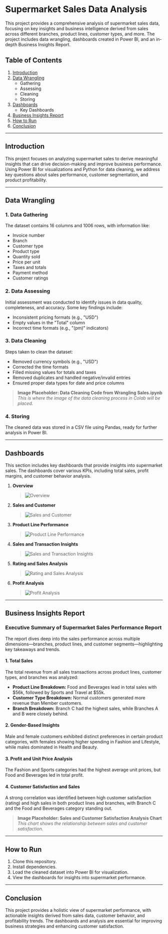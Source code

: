 # Supermarket Sales Data Analysis

This project provides a comprehensive analysis of supermarket sales data, focusing on key insights and business intelligence derived from sales across different branches, product lines, customer types, and more. The project includes data wrangling, dashboards created in Power BI, and an in-depth Business Insights Report.

## Table of Contents
1. [Introduction](#introduction)
2. [Data Wrangling](#data-wrangling)
   - Gathering
   - Assessing
   - Cleaning
   - Storing
3. [Dashboards](#dashboards)
   - Key Dashboards
4. [Business Insights Report](#business-insights-report)
5. [How to Run](#how-to-run)
6. [Conclusion](#conclusion)

---

## Introduction
This project focuses on analyzing supermarket sales to derive meaningful insights that can drive decision-making and improve business performance. Using Power BI for visualizations and Python for data cleaning, we address key questions about sales performance, customer segmentation, and product profitability.

---

## Data Wrangling
### 1. Data Gathering
The dataset contains 16 columns and 1006 rows, with information like:
- Invoice number
- Branch
- Customer type
- Product type
- Quantity sold
- Price per unit
- Taxes and totals
- Payment method
- Customer ratings

### 2. Data Assessing
Initial assessment was conducted to identify issues in data quality, completeness, and accuracy. Some key findings include:
- Inconsistent pricing formats (e.g., "USD")
- Empty values in the "Total" column
- Incorrect time formats (e.g., "(pm)" indicators)

### 3. Data Cleaning
Steps taken to clean the dataset:
- Removed currency symbols (e.g., "USD")
- Corrected the time formats
- Filled missing values for totals and taxes
- Removed duplicates and handled negative/invalid entries
- Ensured proper data types for date and price columns

> **Image Placeholder: Data Cleaning Code from Wrangling Sales.ipynb**  
> _This is where the image of the data cleaning process in Colab will be placed._

### 4. Storing
The cleaned data was stored in a CSV file using Pandas, ready for further analysis in Power BI.

---

## Dashboards
This section includes key dashboards that provide insights into supermarket sales. The dashboards cover various KPIs, including total sales, profit margins, and customer behavior analysis.

1. **Overview**  
   > ![Overview](https://github.com/user-attachments/assets/122f8cc4-38a0-40cb-97dd-e7aaaa48638d)
  
   

2. **Sales and Customer**  
   > ![Sales and Customer](https://github.com/user-attachments/assets/8b11bf83-36cf-4a8d-8dde-121038a9f057)
   
   
3. **Product Line Performance** 
   > ![Product Line Performance](https://github.com/user-attachments/assets/5394477d-65a4-49a6-a193-2de2dc7dd7c2)
  
   

4. **Sales and Transaction Insights**  
   > ![Sales and Transaction Insights](https://github.com/user-attachments/assets/606006a6-2188-4df7-b60a-a4d0be3393db)
   
  

5. **Rating and Sales Analysis**  
   > ![Rating and Sales Analysis](https://github.com/user-attachments/assets/1b4cd32b-2f3c-48dd-9b6d-5f741b69f6db)
  
  

6. **Profit Analysis**  
   > ![Profit Analysis](https://github.com/user-attachments/assets/6b823f83-912a-424b-ab28-68b99ce4245d)
  

---

## Business Insights Report
### Executive Summary of Supermarket Sales Performance Report
The report dives deep into the sales performance across multiple dimensions—branches, product lines, and customer segments—highlighting key takeaways and trends.

#### 1. Total Sales
The total revenue from all sales transactions across product lines, customer types, and branches was analyzed:
- **Product Line Breakdown:** Food and Beverages lead in total sales with $56k, followed by Sports and Travel at $55k.
- **Customer Type Breakdown:** Normal customers generated more revenue than Member customers.
- **Branch Breakdown:** Branch C had the highest sales, while Branches A and B were closely behind.

#### 2. Gender-Based Insights
Male and female customers exhibited distinct preferences in certain product categories, with females showing higher spending in Fashion and Lifestyle, while males dominated in Health and Beauty.

#### 3. Profit and Unit Price Analysis
The Fashion and Sports categories had the highest average unit prices, but Food and Beverages led in total profit.

#### 4. Customer Satisfaction and Sales
A strong correlation was identified between high customer satisfaction (rating) and high sales in both product lines and branches, with Branch C and the Food and Beverages category standing out.

> **Image Placeholder: Sales and Customer Satisfaction Analysis Chart**  
> _This chart shows the relationship between sales and customer satisfaction._

---

## How to Run
1. Clone this repository.
2. Install dependencies.
3. Load the cleaned dataset into Power BI for visualization.
4. View the dashboards for insights into supermarket performance.

---

## Conclusion
This project provides a holistic view of supermarket performance, with actionable insights derived from sales data, customer behavior, and profitability trends. The dashboards and analysis are essential for improving business strategies and enhancing customer satisfaction.
